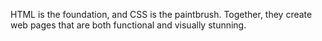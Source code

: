 HTML is the foundation, and CSS is the paintbrush. Together, they create web pages that are both functional and visually stunning.
